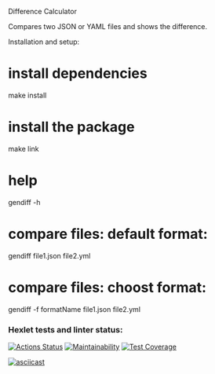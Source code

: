 Difference Calculator

Compares two JSON or YAML files and shows the difference.

Installation and setup:
# install dependencies
make install

# install the package
make link

# help
gendiff -h

# compare files: default format:
gendiff file1.json file2.yml

# compare files: choost format:
gendiff -f formatName file1.json file2.yml

### Hexlet tests and linter status:
[![Actions Status](https://github.com/Karen2485/frontend-project-46/workflows/hexlet-check/badge.svg)](https://github.com/Karen2485/frontend-project-46/actions) [![Maintainability](https://api.codeclimate.com/v1/badges/b99d91d1e4bb98b6bedb/maintainability)](https://codeclimate.com/github/Karen2485/frontend-project-46/maintainability) [![Test Coverage](https://api.codeclimate.com/v1/badges/59a984d2d5ee3431fc93/test_coverage)](https://codeclimate.com/github/Karen2485/frontend-project-lvl1/test_coverage)

[![asciicast](https://asciinema.org/a/KIFp4uSdqCZWsV5NSgzQtQ2zx.svg)](https://asciinema.org/a/KIFp4uSdqCZWsV5NSgzQtQ2zx)